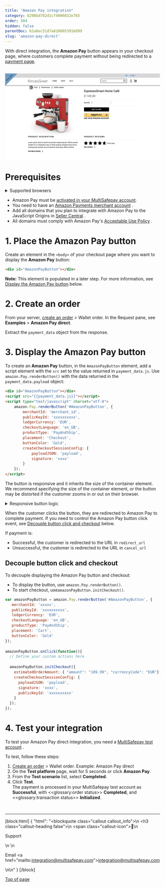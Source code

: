 ```yaml
---
title: "Amazon Pay integration"
category: 6298bd782d1cf4006032e765
order: 504
hidden: false
parentDoc: 62a6ec51d7a8100053916d99
slug: 'amazon-pay-direct'
---
```

With direct integration, the **Amazon Pay** button appears in your checkout page, where customers complete payment without being redirected to a [payment page](/docs/payment-pages/).

<br>
<img src="https://raw.githubusercontent.com/MultiSafepay/docs/master/static/img/amazon-pay-demostore.png"  align ="center"/>

<br>

# Prerequisites

<details id="supported-browsers">
<summary>Supported browsers</summary>
<br>

- Apple Safari
- Google Chrome
- Internet Explorer
- Microsoft Edge
- Mozilla Firefox

---

</details>

- Amazon Pay must be [activated in your MultiSafepay account](/docs/amazon-pay#activation).
- You need to have an <a href="https://pay.amazon.com/signup" target="_blank">Amazon Payments merchant account</a> <i class="fa fa-external-link" style="font-size:12px;color:#8b929e"></i>.
- Add all domains that you plan to integrate with Amazon Pay to the JavaScript Origins in <a href="https://sellercentral-europe.amazon.com/external-payments/amazon-pay/integration-central/lwa?" target="_blank">Seller Central</a> <i class="fa fa-external-link" style="font-size:12px;color:#8b929e"></i>.
- All domains must comply with Amazon Pay's <a href="https://pay.amazon.eu/help/6023" target="_blank">Acceptable Use Policy</a> <i class="fa fa-external-link" style="font-size:12px;color:#8b929e"></i>.

# 1. Place the Amazon Pay button

Create an element in the `<body>` of your checkout page where you want to display the **Amazon Pay** button:

```html
<div id="AmazonPayButton"></div>
```

**Note:** This element is populated in a later step. For more information, see [Display the Amazon Pay button](#3-display-the-amazon-pay-button) below.


# 2. Create an order

From your server, [create an order](/reference/createorder/) > Wallet order. In the Request pane, see **Examples** > **Amazon Pay direct**.

Extract the `payment_data` object from the response.

# 3. Display the Amazon Pay button

To create an **Amazon Pay** button, in the `AmazonPayButton` element, add a script element with the `src` set to the value returned in `payment_data.js`. Use `amazon.Pay.renderButton()` with the data returned in the `payment_data.payload` object:

```html
<div id="AmazonPayButton"></div>
<script src="{{payment_data.js}}"></script>
<script type="text/javascript" charset="utf-8">
    amazon.Pay.renderButton('#AmazonPayButton', {
        merchantId: 'merchant_id',
        publicKeyId: 'xxxxxxxxxx',
        ledgerCurrency: 'EUR',
        checkoutLanguage: 'en_GB',
        productType: 'PayAndShip',
        placement: 'Checkout',
        buttonColor: 'Gold',
        createCheckoutSessionConfig: {
            payloadJSON: 'payload',
            signature: 'xxxx'
        }
    });
</script>
```
The button is responsive and it inherits the size of the container element. We recommend specifying the size of the container element, or the button may be distorted if the customer zooms in or out on their browser.

<details id="responsive-button-logic">
<summary>Responsive button logic</summary>
<br>

- The button container:
	    - Height must be between 45px and 192px
	    - Width must be between 150px and 500px
	- If you set a value outside these limits, it is adjusted to the closest supported value.
	- If you only specify the:
	    - Height, the width defaults to 500px
	    - Width, the height defaults to 45px
	- If you specify both, the height:width ratio must be between 1:10 and 1:2.6. If the ratio is outside those limits, the width defaults to the specified value and the height is adjusted to a supported ratio value. 
	- If you don't specify either, the button container defaults to 200px by 45px.

---

</details>

When the customer clicks the button, they are redirected to Amazon Pay to complete payment. If you need to control the Amazon Pay button click event, see [Decouple button click and checkout](#decouple-button-click-and-checkout) below.

If payment is: 
- Successful, the customer is redirected to the URL in `redirect_url`
- Unsuccessful, the customer is redirected to the URL in `cancel_url`

## Decouple button click and checkout
To decouple displaying the Amazon Pay button and checkout:
- To display the button, use `amazon.Pay.renderButton()`.
- To start checkout, use`amazonPayButton.initCheckout()`.

```javascript
var amazonPayButton = amazon.Pay.renderButton('#AmazonPayButton', {
   merchantId: 'xxxxx',
   publicKeyId: 'xxxxxxxxxx', 
   ledgerCurrency: 'EUR',          
   checkoutLanguage: 'en_GB', 
   productType: 'PayAndShip', 
   placement: 'Cart',
   buttonColor: 'Gold'
});

amazonPayButton.onClick(function(){
  // Define your custom actions here
  
  amazonPayButton.initCheckout({
    estimatedOrderAmount: { "amount": "109.99", "currencyCode": "EUR"},
    createCheckoutSessionConfig: { 
      payloadJSON: 'payload',
      signature: 'xxxx',
      publicKeyId: 'xxxxxxxxxx'
    }
  });
});
```

# 4. Test your integration

To test your Amazon Pay direct integration, you need a <a href="https://testmerchant.multisafepay.com/" target="_blank">MultiSafepay test account</a> <i class="fa fa-external-link" style="font-size:12px;color:#8b929e"></i>.

To test, follow these steps:

1. [Create an order](/reference/createorder/) > Wallet order.
    Example: Amazon Pay direct
2. On the **Test platform** page, wait for 5 seconds or click **Amazon Pay**.
3. From the **Test scenario** list, select **Completed**.
4. Click **Test**.  
    The payment is processed in your MultiSafepay test account as **Successful**, with <<glossary:order status>> **Completed**, and <<glossary:transaction status>> **Initialized**.
<br>

---

[block:html]
{
  "html": "<blockquote class=\"callout callout_info\">\n    <h3 class=\"callout-heading false\">\n        <span class=\"callout-icon\">💬</span>\n        <p>Support</p>\n    </h3>\n    <p>Email <a href=\"mailto:integration@multisafepay.com\">integration@multisafepay.com</a></p>\n</blockquote>\n"
}
[/block]

[Top of page](#)
